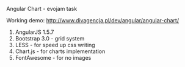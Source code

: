 Angular Chart - evojam task

Working demo: http://www.divagencja.pl/dev/angular/angular-chart/

1. AngularJS 1.5.7
2. Bootstrap 3.0 - grid system
3. LESS - for speed up css writing
4. Chart.js - for charts implementation
5. FontAwesome - for no images

